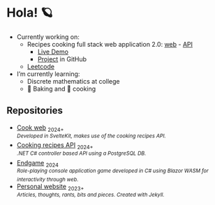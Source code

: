 # Hola! 🪐

- Currently working on:
  - Recipes cooking full stack web application 2.0: [web](https://github.com/luz-ojeda/cook-web) - [API](https://github.com/luz-ojeda/cook-api)
    - [Live Demo](https://cook-web-weathered-thunder-7639.fly.dev/)
    - [Project](https://github.com/users/luz-ojeda/projects/9) in GitHub
  - [Leetcode](https://leetcode.com/luzojeda/)
- I’m currently learning:
  - Discrete mathematics at college
  - 🍞 Baking and 🍳 cooking

## Repositories

- [Cook web](https://github.com/luz-ojeda/cook-web) <sub>2024+</sub><br /><sup>_Developed in SvelteKit, makes use of the cooking recipes API._</sup>
- [Cooking recipes API](https://github.com/luz-ojeda/cook-api) <sub>2024+</sub><br /><sup>_.NET C# controller based API using a PostgreSQL DB._</sup>
- [Endgame](https://github.com/luz-ojeda/c-players-guide-endgame) <sub>2024</sub> <br /><sup>_Role-playing console application game developed in C# using Blazor WASM for interactivity through web._</sup>
- [Personal website](https://github.com/luz-ojeda/luz-ojeda.github.io) <sub>2023+</sub> <br /><sup>_Articles, thoughts, rants, bits and pieces. Created with Jekyll._</sup>
